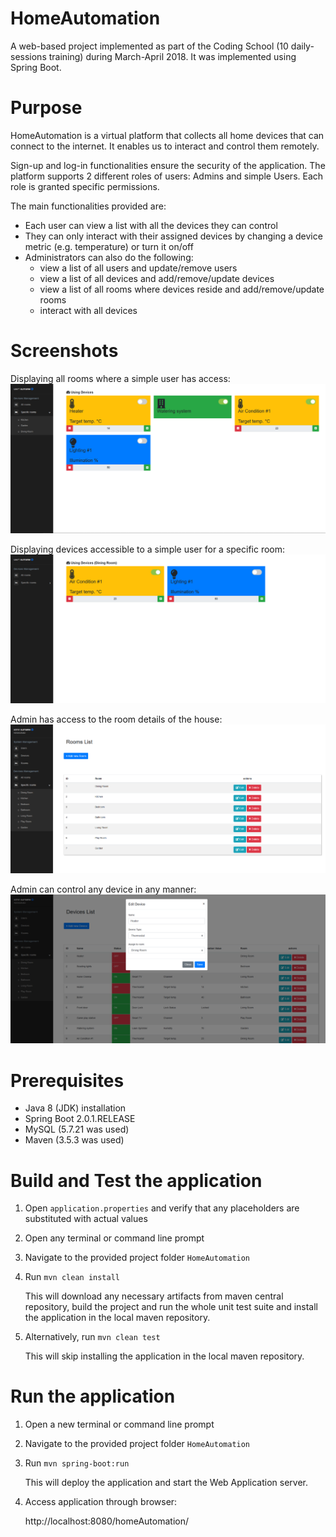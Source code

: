# HomeAutomation
A web-based project implemented as part of the Coding School (10 daily-sessions training) during March-April 2018.
It was implemented using Spring Boot.

# Purpose
HomeAutomation is a virtual platform that collects all home devices that can connect to the internet. It enables us to interact and control them remotely.

Sign-up and log-in functionalities ensure the security of the application.
The platform supports 2 different roles of users: Admins and simple Users. Each role is granted specific permissions.

The main functionalities provided are:
* Each user can view a list with all the devices they can control
* They can only interact with their assigned devices by changing a device metric (e.g. temperature) or turn it on/off
* Administrators can also do the following:
    * view a list of all users and update/remove users
    * view a list of all devices and add/remove/update devices
    * view a list of all rooms where devices reside and add/remove/update rooms
    * interact with all devices

# Screenshots
Displaying all rooms where a simple user has access:
![Alt text](screenshots/01user-all_rooms.PNG "Displaying all rooms where a simple user has access")

Displaying devices accessible to a simple user for a specific room:
![Alt text](screenshots/02user-specific_room.PNG "Displaying devices accessible to a simple user for a specific room")

Admin has access to the room details of the house:
![Alt text](screenshots/03admin-rooms-list.PNG "Admin has access to the room details of the house")

Admin can control any device in any manner:
![Alt text](screenshots/04admin-device-list.PNG "Admin can control any device in any manner")

# Prerequisites
* Java 8 (JDK) installation
* Spring Boot 2.0.1.RELEASE
* MySQL (5.7.21 was used) 
* Maven (3.5.3 was used)

# Build and Test the application
1. Open `application.properties` and verify that any placeholders are substituted with actual values
2. Open any terminal or command line prompt
3. Navigate to the provided project folder `HomeAutomation`
4. Run
	`mvn clean install`
	
	This will download any necessary artifacts from maven central repository, build the project and run the whole unit test suite and install the application in the local maven repository.
	
5. Alternatively, run
	`mvn clean test`
	
	This will skip installing the application in the local maven repository.

# Run the application
1. Open a new terminal or command line prompt
2. Navigate to the provided project folder `HomeAutomation`
3. Run
	`mvn spring-boot:run`
	
	This will deploy the application and start the Web Application server.
	
4. Access application through browser:

	http://localhost:8080/homeAutomation/